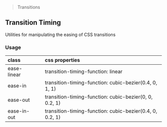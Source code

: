 > Transitions

## Transition Timing

Utilities for manipulating the easing of CSS transitions

### Usage

| class |   | css properties |
|:--|:--|:--|
| ease-linear |  | transition-timing-function: linear |
| ease-in |  | transition-timing-function: cubic-bezier(0.4, 0, 1, 1) |
| ease-out |  | transition-timing-function: cubic-bezier(0, 0, 0.2, 1) |
| ease-in-out |  | transition-timing-function: cubic-bezier(0.4, 0, 0.2, 1) |
